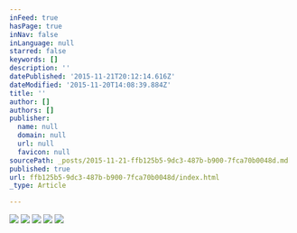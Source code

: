 ```yaml
---
inFeed: true
hasPage: true
inNav: false
inLanguage: null
starred: false
keywords: []
description: ''
datePublished: '2015-11-21T20:12:14.616Z'
dateModified: '2015-11-20T14:08:39.884Z'
title: ''
author: []
authors: []
publisher:
  name: null
  domain: null
  url: null
  favicon: null
sourcePath: _posts/2015-11-21-ffb125b5-9dc3-487b-b900-7fca70b0048d.md
published: true
url: ffb125b5-9dc3-487b-b900-7fca70b0048d/index.html
_type: Article

---
```

![](https://the-grid-user-content.s3-us-west-2.amazonaws.com/ea9931cd-3a8b-4edc-bbfb-ba1911b1f216.jpg)
![](https://the-grid-user-content.s3-us-west-2.amazonaws.com/3e739bbf-e2ad-484f-9a1b-065382719885.jpg)
![](https://the-grid-user-content.s3-us-west-2.amazonaws.com/b892092a-8495-444a-8d51-8fea3771391c.jpg)
![](https://the-grid-user-content.s3-us-west-2.amazonaws.com/44a538f7-b2fc-4cf1-9233-3da847b804e1.jpg)
![](https://the-grid-user-content.s3-us-west-2.amazonaws.com/bc4b6f5a-9636-44f3-8675-5e97e032b79e.jpg)